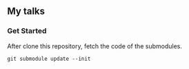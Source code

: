 ## My talks


### Get Started
After clone this repository, fetch the code of the submodules.
```
git submodule update --init
